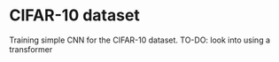 # CIFAR-10 dataset

Training simple CNN for the CIFAR-10 dataset.
TO-DO: look into using a transformer
